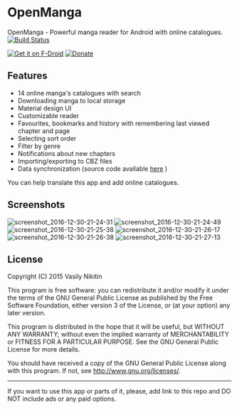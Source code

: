 # OpenManga

OpenManga - Powerful manga reader for Android with online catalogues.
[![Build Status](https://travis-ci.org/nv95/OpenManga.svg?branch=master)](https://travis-ci.org/nv95/OpenManga)

[![Get it on F-Droid](https://cloud.githubusercontent.com/assets/8948226/22860847/7476f5c4-f112-11e6-9031-5ac233d26678.png)](https://f-droid.org/repository/browse/?fdid=org.nv95.openmanga) [![Donate](https://cloud.githubusercontent.com/assets/8948226/26622455/20e44520-45f3-11e7-9257-7c3900697b75.png)](https://money.yandex.ru/to/410012543938752)

## Features
 - 14 online manga's catalogues with search
 - Downloading manga to local storage
 - Material design UI
 - Customizable reader
 - Favourites, bookmarks and history with remembering last viewed chapter and page
 - Selecting sort order
 - Filter by genre
 - Notifications about new chapters
 - Importing/exporting to CBZ files
 - Data synchronization (source code available [here](https://github.com/nv95/OpenManga-sync) )
 
You can help translate this app and add online catalogues.

## Screenshots

![screenshot_2016-12-30-21-24-31](https://cloud.githubusercontent.com/assets/8948226/21576637/ee62bed0-cf3f-11e6-8e59-a68d5f61b217.png)
![screenshot_2016-12-30-21-24-49](https://cloud.githubusercontent.com/assets/8948226/21576638/eea8c8c6-cf3f-11e6-9b6b-3e42e793a5c1.png)
![screenshot_2016-12-30-21-25-38](https://cloud.githubusercontent.com/assets/8948226/21576639/eeaa76a8-cf3f-11e6-90ec-1ec37d2a2dce.png)
![screenshot_2016-12-30-21-26-17](https://cloud.githubusercontent.com/assets/8948226/21576642/ef540e2a-cf3f-11e6-9aef-cd3aeb845aea.png)
![screenshot_2016-12-30-21-26-38](https://cloud.githubusercontent.com/assets/8948226/21576640/ef35288e-cf3f-11e6-822e-abefe873f6aa.png)
![screenshot_2016-12-30-21-27-13](https://cloud.githubusercontent.com/assets/8948226/21576641/ef355192-cf3f-11e6-8a0e-4eb44d2a13c2.png)

## License

Copyright (C) 2015 Vasily Nikitin

This program is free software: you can redistribute it and/or modify it under the terms of the GNU General Public License as published by the Free Software Foundation, either version 3 of the License, or (at your option) any later version.

This program is distributed in the hope that it will be useful, but WITHOUT ANY WARRANTY; without even the implied warranty of MERCHANTABILITY or FITNESS FOR A PARTICULAR PURPOSE. See the GNU General Public License for more details.

You should have received a copy of the GNU General Public License along with this program. If not, see http://www.gnu.org/licenses/.

---


If you want to use this app or parts of it, please, add link to this repo and DO NOT include ads or any paid options.
